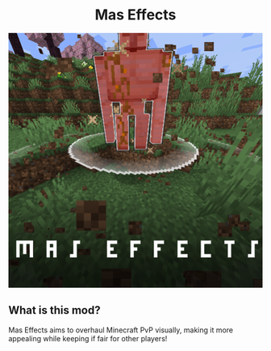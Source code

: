 
<div align="center">

# Mas Effects

![](https://github.com/MasUnoYT/maseffects/blob/mas-effects-1.21.1/.github/images/icon.png?raw=true)


</div>

## What is this mod?

Mas Effects aims to overhaul Minecraft PvP visually,
making it more appealing while keeping if fair for other players!